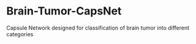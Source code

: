 # Brain-Tumor-CapsNet
Capsule Network designed for classification of brain tumor into different categories
